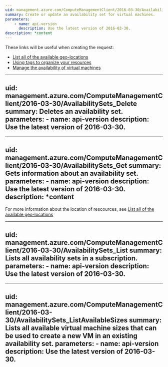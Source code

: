```yaml
---
uid: management.azure.com/ComputeManagementClient/2016-03-30/AvailabilitySets_CreateOrUpdate
summary: Create or update an availability set for virtual machines.
parameters:
    - name: api-version
      description: Use the latest version of 2016-03-30.
description: *content
---
```


These links will be useful when creating the request:

- [List all of the available geo-locations](../../api-ref/resources/subscriptions.json#Subscriptions_ListLocations)
- [Using tags to organize your resources](https://azure.microsoft.com/en-us/documentation/articles/resource-group-using-tags/)
- [Manage the availability of virtual machines](https://azure.microsoft.com/en-us/documentation/articles/virtual-machines-windows-manage-availability/)

---
uid: management.azure.com/ComputeManagementClient/2016-03-30/AvailabilitySets_Delete
summary: Deletes an availability set.
parameters:
    - name: api-version
      description: Use the latest version of 2016-03-30.
---

---
uid: management.azure.com/ComputeManagementClient/2016-03-30/AvailabilitySets_Get
summary: Gets information about an availability set.
parameters:
    - name: api-version
      description: Use the latest version of 2016-03-30.
description: *content
---

For more information about the location of rescources, see [List all of the available geo-locations](../../api-ref/resources/subscriptions.json#Subscriptions_ListLocations)

---
uid: management.azure.com/ComputeManagementClient/2016-03-30/AvailabilitySets_List
summary: Lists all availability sets in a subscription.
parameters:
    - name: api-version
      description: Use the latest version of 2016-03-30.
---

---
uid: management.azure.com/ComputeManagementClient/2016-03-30/AvailabilitySets_ListAvailableSizes
summary: Lists all available virtual machine sizes that can be used to create a new VM in an existing availability set.
parameters:
    - name: api-version
      description: Use the latest version of 2016-03-30.
---